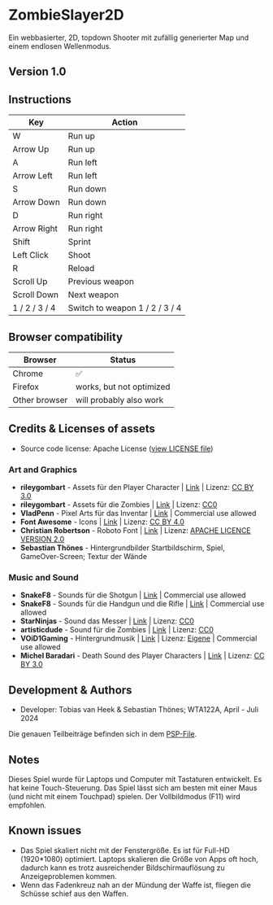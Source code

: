 # ZombieSlayer2D

Ein webbasierter, 2D, topdown Shooter mit zufällig generierter Map und einem endlosen Wellenmodus.

## Version 1.0



## Instructions

| Key | Action |
| --- | ------ |
| W | Run up |
| Arrow Up | Run up |
| A | Run left |
| Arrow Left | Run left |
| S | Run down |
| Arrow Down | Run down |
| D | Run right |
| Arrow Right | Run right |
| Shift | Sprint |
| Left Click | Shoot |
| R | Reload |
| Scroll Up | Previous weapon |
| Scroll Down | Next weapon |
| 1 / 2 / 3 / 4 | Switch to weapon 1 / 2 / 3 / 4 |

## Browser compatibility

| Browser | Status |
| ------- | ------ |
| Chrome | ✅ |
| Firefox | works, but not optimized |
| Other browser | will probably also work |

## Credits & Licenses of assets

- Source code license: Apache License ([view LICENSE file](https://github.com/Tobamy/ZombieSlayer2D/blob/main/LICENSE))

### Art and Graphics

- **rileygombart** - Assets für den Player Character | [Link](https://opengameart.org/content/animated-top-down-survivor-player) | Lizenz: [CC BY 3.0](https://creativecommons.org/licenses/by/3.0/)
- **rileygombart** - Assets für die Zombies | [Link](https://opengameart.org/content/animated-top-down-zombie) | Lizenz: [CC0](https://creativecommons.org/publicdomain/zero/1.0/)
- **VladPenn** - Pixel Arts für das Inventar | [Link](https://vladpenn.itch.io/weapon) | Commercial use allowed
- **Font Awesome** - Icons | [Link](https://fontawesome.com) | Lizenz: [CC BY 4.0](https://creativecommons.org/licenses/by/4.0/)
- **Christian Robertson** - Roboto Font | [Link](https://fonts.google.com/specimen/Roboto) | Lizenz: [APACHE LICENCE VERSION 2.0](https://www.apache.org/licenses/LICENSE-2.0)
- **Sebastian Thönes** - Hintergrundbilder Startbildschirm, Spiel, GameOver-Screen; Textur der Wände

### Music and Sound

- **SnakeF8** - Sounds für die Shotgun | [Link](https://f8studios.itch.io/snakes-authentic-gun-sounds) | Commercial use allowed
- **SnakeF8** - Sounds für die Handgun und die Rifle | [Link](https://f8studios.itch.io/snakes-second-authentic-gun-sounds-pack) | Commercial use allowed
- **StarNinjas** - Sound das Messer | [Link](https://opengameart.org/content/20-sword-sound-effects-attacks-and-clashes) | Lizenz: [CC0](https://creativecommons.org/publicdomain/zero/1.0/)
- **artisticdude** - Sound für die Zombies | [Link](https://opengameart.org/content/zombies-sound-pack) | Lizenz: [CC0](https://creativecommons.org/publicdomain/zero/1.0/)
- **VOiD1Gaming** - Hintergrundmusik | [Link](https://void1gaming.itch.io/free-action-music-pack) | Lizenz: [Eigene](https://github.com/Tobamy/ZombieSlayer2D/blob/main/assets/Audio/Musik/FREE_Action_Music_Pack_License.pdf) | Commercial use allowed
- **Michel Baradari** - Death Sound des Player Characters | [Link](https://opengameart.org/content/11-male-human-paindeath-sounds) | Lizenz: [CC BY 3.0](https://creativecommons.org/licenses/by/3.0/)



## Development & Authors

- Developer: Tobias van Heek & Sebastian Thönes; WTA122A, April - Juli 2024

Die genauen Teilbeiträge befinden sich in dem [PSP-File](https://github.com/Tobamy/ZombieSlayer2D/blob/main/PSP%20V2%20mit%20Einteilung.png).

## Notes

Dieses Spiel wurde für Laptops und Computer mit Tastaturen entwickelt. Es hat keine Touch-Steuerung. Das Spiel lässt sich am besten mit einer Maus (und nicht mit einem Touchpad) spielen. Der Vollbildmodus (F11) wird empfohlen.

## Known issues

- Das Spiel skaliert nicht mit der Fenstergröße. Es ist für Full-HD (1920*1080) optimiert. Laptops skalieren die Größe von Apps oft hoch, dadurch kann es trotz ausreichender Bildschirmauflösung zu Anzeigeproblemen kommen.
- Wenn das Fadenkreuz nah an der Mündung der Waffe ist, fliegen die Schüsse schief aus den Waffen.